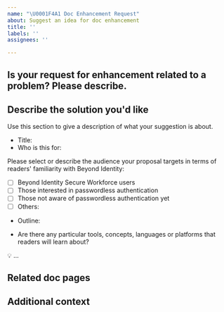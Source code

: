 ```yaml
---
name: "\U0001F4A1 Doc Enhancement Request"
about: Suggest an idea for doc enhancement
title: ''
labels: ''
assignees: ''

---
```


<!-- Thanks for deciding to open an issue! Before submitting, please fill in the following information. -->

## Is your request for enhancement related to a problem? Please describe.
<!-- A clear and concise description of what the problem is. e.g., I'm always frustrated when [I am using the search feature to search topics...] -->

## Describe the solution you'd like

Use this section to give a description of what your suggestion is about.

- Title:
- Who is this for:

Please select or describe the audience your proposal targets in terms of
readers' familiarity with Beyond Identity:

- [ ] Beyond Identity Secure Workforce users
- [ ] Those interested in passwordless authentication
- [ ] Those not aware of passwordless authentication yet
- [ ] Others:

- Outline:

- Are there any particular tools, concepts, languages or platforms that readers
  will learn about?

<!-- A clear and concise description of what you want to happen.-->

💡 ...


## Related doc pages
<!-- https://customer-docs.vercel.app/... -->

## Additional context
<!-- Add any other context or screenshots about the feature request here.-->
